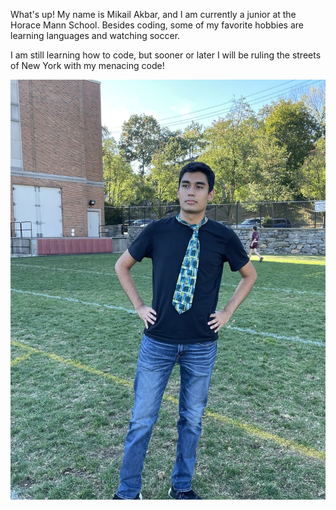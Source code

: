 What's up! My name is Mikail Akbar, and I am currently a junior at the Horace Mann School. Besides coding, some of my favorite hobbies are learning languages and watching soccer. 

I am still learning how to code, but sooner or later I will be ruling the streets of New York with my menacing code!

![mikail](/assets/img/IMG_5881.jpeg)
